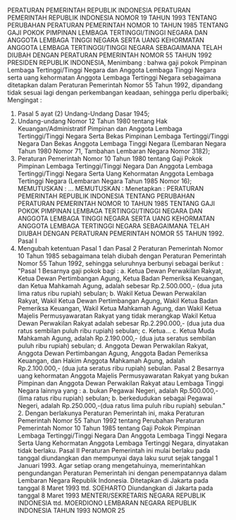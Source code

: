  PERATURAN PEMERINTAH REPUBLIK INDONESIA PERATURAN PEMERINTAH REPUBLIK INDONESIA NOMOR 19 TAHUN 1993 TENTANG PERUBAHAN PERATURAN PEMERINTAH NOMOR 10 TAHUN 1985 TENTANG GAJI POKOK PIMPINAN LEMBAGA TERTINGGI/TINGGI NEGARA DAN ANGGOTA LEMBAGA TINGGI NEGARA SERTA UANG KEHORMATAN ANGGOTA LEMBAGA TERTINGGI/TINGGI NEGARA SEBAGAIMANA TELAH DIUBAH DENGAN PERATURAN PEMERINTAH NOMOR 55 TAHUN 1992 PRESIDEN REPUBLIK INDONESIA,
Menimbang :
 bahwa gaji pokok Pimpinan Lembaga Tertinggi/Tinggi Negara dan Anggota Lembaga Tinggi Negara serta uang kehormatan Anggota Lembaga Tertinggi Negara sebagaimana ditetapkan dalam Peraturan Pemerintah Nomor 55 Tahun 1992, dipandang tidak sesuai lagi dengan perkembangan keadaan, sehingga perlu diperbaiki;
Mengingat :

1. Pasal 5 ayat (2) Undang-Undang Dasar 1945;
2. Undang-undang Nomor 12 Tahun 1980 tentang Hak Keuangan/Administratif Pimpinan dan Anggota Lembaga Tertinggi/Tinggi Negara Serta Bekas Pimpinan Lembaga Tertinggi/Tinggi Negara Dan Bekas Anggota Lembaga Tinggi Negara (Lembaran Negara Tahun 1980 Nomor 71, Tambahan Lembaran Negara Nomor 3182);
3. Peraturan Pemerintah Nomor 10 Tahun 1980 tentang Gaji Pokok Pimpinan Lembaga Tertinggi/Tinggi Negara Dan Anggota Lembaga Tertinggi/Tinggi Negara Serta Uang Kehormatan Anggota Lembaga Tertinggi Negara (Lembaran Negara Tahun 1985 Nomor 16);
MEMUTUSKAN :
 …
MEMUTUSKAN :
 Menetapkan : PERATURAN PEMERINTAH REPUBLIK INDONESIA TENTANG PERUBAHAN PERATURAN PEMERINTAH NOMOR 10 TAHUN 1985 TENTANG GAJI POKOK PIMPINAN LEMBAGA TERTINGGI/TINGGI NEGARA DAN ANGGOTA LEMBAGA TINGGI NEGARA SERTA UANG KEHORMATAN ANGGOTA LEMBAGA TERTINGGI NEGARA SEBAGAIMANA TELAH DIUBAH DENGAN PERATURAN PEMERINTAH NOMOR 55 TAHUN 1992.
Pasal I
1. Mengubah ketentuan Pasal 1 dan Pasal 2 Peraturan Pemerintah Nomor 10 Tahun 1985 sebagaimana telah diubah dengan Peraturan Pemerintah Nomor 55 Tahun 1992, sehingga seluruhnya berbunyi sebagai berikut : "Pasal 1 Besarnya gaji pokok bagi :
a. Ketua Dewan Perwakilan Rakyat, Ketua Dewan Pertimbangan Agung, Ketua Badan Pemeriksa Keuangan, dan Ketua Mahkamah Agung, adalah sebesar Rp.2.500.000,- (dua juta lima ratus ribu rupiah) sebulan;
b. Wakil Ketua Dewan Perwakilan Rakyat, Wakil Ketua Dewan Pertimbangan Agung, Wakil Ketua Badan Pemeriksa Keuangan, Wakil Ketua Mahkamah Agung, dan Wakil Ketua Majelis Permusyawaratan Rakyat yang tidak merangkap Wakil Ketua Dewan Perwakilan Rakyat adalah sebesar Rp.2.290.000,- (dua juta dua ratus sembilan puluh ribu rupiah) sebulan;
c. Ketua… c. Ketua Muda Mahkamah Agung, adalah Rp.2.190.000,- (dua juta seratus sembilan puluh ribu rupiah) sebulan;
d. Anggota Dewan Perwakilan Rakyat, Anggota Dewan Pertimbangan Agung, Anggota Badan Pemeriksa Keuangan, dan Hakim Anggota Mahkamah Agung, adalah Rp.2.100.000,- (dua juta seratus ribu rupiah) sebulan.
Pasal 2
Besarnya uang kehormatan Anggota Majelis Permusyawaratan Rakyat yang bukan Pimpinan dan Anggota Dewan Perwakilan Rakyat atau Lembaga Tinggi Negara lainnya yang :
a. bukan Pegawai Negeri, adalah Rp.500.000,- (lima ratus ribu rupiah) sebulan;
b. berkedudukan sebagai Pegawai Negeri, adalah Rp.250.000,-(dua ratus lima puluh ribu rupiah) sebulan." 2. Dengan berlakunya Peraturan Pemerintah ini, maka Peraturan Pemerintah Nomor 55 Tahun 1992 tentang Perubahan Peraturan Pemerintah Nomor 10 Tahun 1985 tentang Gaji Pokok Pimpinan Lembaga Tertinggi/Tinggi Negara Dan Anggota Lembaga Tinggi Negara Serta Uang Kehormatan Anggota Lembaga Tertinggi Negara, dinyatakan tidak berlaku.
Pasal II
Peraturan Pemerintah ini mulai berlaku pada tanggal diundangkan dan mempunyai daya laku surut sejak tanggal 1 Januari 1993.
Agar setiap orang mengetahuinya, memerintahkan pengundangan Peraturan Pemerintah ini dengan penempatannya dalam Lembaran Negara Republik Indonesia. Ditetapkan di Jakarta pada tanggal 8 Maret 1993 ttd. SOEHARTO Diundangkan di Jakarta pada tanggal 8 Maret 1993 MENTERI/SEKRETARIS NEGARA REPUBLIK INDONESIA ttd. MOERDIONO LEMBARAN NEGARA REPUBLIK INDONESIA TAHUN 1993 NOMOR 25